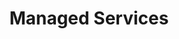 ---
#Delimiter files are used to separate the list of documentation pages into sections.
title: "Managed Services"
type: delimiter
weight: 13 # Change this weight to change order of sections
sitemapExclude: True
---